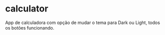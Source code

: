 # calculator

App de calculadora com opção de mudar o tema para Dark ou Light, todos os botões funcionando.
